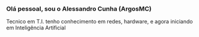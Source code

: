 ### Olá pessoal, sou o Alessandro Cunha (ArgosMC)
Tecnico em T.I. tenho conhecimento em redes,  hardware, e agora iniciando em Inteligência Artificial

